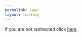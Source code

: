 ```yaml
---
permalink: /wa/
layout: loading
---
```

If you are not redirected click [here](https://wa.me/601169616961/).

<meta http-equiv="refresh" content="3; URL=https://wa.me/601169616961/" />

